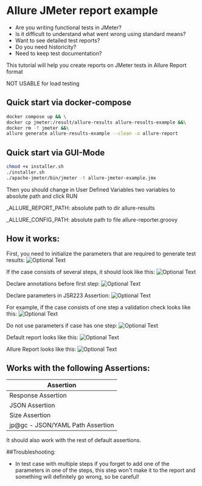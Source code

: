 # Allure JMeter report example
- Are you writing functional tests in JMeter?
- Is it difficult to understand what went wrong using standard means?
- Want to see detailed test reports?
- Do you need historicity?
- Need to keep test documentation?

This tutorial will help you create reports on JMeter tests in Allure Report format

NOT USABLE for load testing

##  Quick start via docker-compose
```bash
docker compose up && \
docker cp jmeter:/result/allure-results allure-results-example &&\
docker rm -f jmeter &&\
allure generate allure-results-example --clean -o allure-report
```
## Quick start via GUI-Mode
```bash
chmod +x installer.sh
./installer.sh
./apache-jmeter/bin/jmeter -t allure-jmeter-example.jmx 
```
Then you should change in User Defined Variables two variables to absolute path and click RUN

_ALLURE_REPORT_PATH: absolute path to dir allure-results

_ALLURE_CONFIG_PATH: absolute path to file allure-reporter.groovy


## How it works:
First, you need to initialize the parameters that are required to generate test results:
![Optional Text](images/user_defined_variables.png)

If the case consists of several steps, it should look like this:
![Optional Text](images/multiple_steps_case.png)

Declare annotations before first step:
![Optional Text](images/multiple_steps_case_declare_annotations.png)

Declare parameters in JSR223 Assertion:
![Optional Text](images/groovy_parameters_in_multiple.png)

For example, if the case consists of one step a validation check looks like this:
![Optional Text](images/single_step_cases.png)

Do not use parameters if case has one step:
![Optional Text](images/groovy_parameters_in_signle.png)

Default report looks like this:
![Optional Text](images/jmeter_view_result_tree.png)

Allure Report looks like this:
![Optional Text](images/allure-report.png)


## Works with the following Assertions:

| Assertion                         |
|--------------------               |
| Response Assertion                |
| JSON Assertion                    |
| Size Assertion                    |
| jp@gc - JSON/YAML Path Assertion  |

It should also work with the rest of default assertions.


##Troubleshooting:
- In test case with multiple steps if you forget to add one of the parameters in one of the steps, 
this step won't make it to the report and something will definitely go wrong, so be careful!
